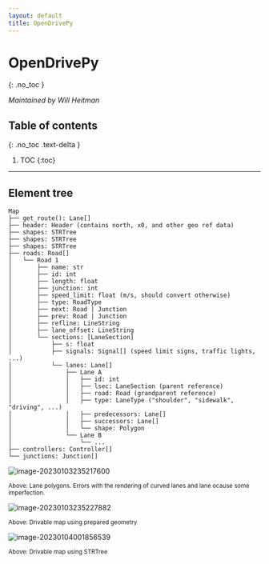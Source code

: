 ```yaml
---
layout: default
title: OpenDrivePy
---
```


# OpenDrivePy

{: .no_toc }

_Maintained by Will Heitman_

## Table of contents

{: .no_toc .text-delta }

1. TOC
   {:toc}

---

## Element tree

```
Map
├── get_route(): Lane[]
├── header: Header (contains north, x0, and other geo ref data)
├── shapes: STRTree
├── shapes: STRTree
├── shapes: STRTree
├── roads: Road[]
│   └── Road 1
│       ├── name: str
│       ├── id: int
│       ├── length: float
│       ├── junction: int
│       ├── speed_limit: float (m/s, should convert otherwise)
│       ├── type: RoadType
│       ├── next: Road | Junction
│       ├── prev: Road | Junction
│       ├── refline: LineString
│       ├── lane_offset: LineString
│       └── sections: [LaneSection]
│           ├── s: float
│           ├── signals: Signal[] (speed limit signs, traffic lights, ...)
│           └── lanes: Lane[]
│               ├── Lane A
│               │   ├── id: int
│               │   ├── lsec: LaneSection (parent reference)
│               │   ├── road: Road (grandparent reference)
│               │   ├── type: LaneType ("shoulder", "sidewalk", "driving", ...)
│               │   ├── predecessors: Lane[]
│               │   ├── successors: Lane[]
│               │   └── shape: Polygon
│               └── Lane B
│                   └── ...
├── controllers: Controller[]
└── junctions: Junction[]
```

![image-20230103235217600](/home/main/.config/Typora/typora-user-images/image-20230103235217600.png)

<small>Above: Lane polygons. Errors with the rendering of curved lanes and lane ocause some imperfection.</small>

![image-20230103235227882](/home/main/.config/Typora/typora-user-images/image-20230103235227882.png)

<small>Above: Drivable map using prepared geometry</small>

![image-20230104001856539](/home/main/.config/Typora/typora-user-images/image-20230104001856539.png)

<small>Above: Drivable map using STRTree</small>